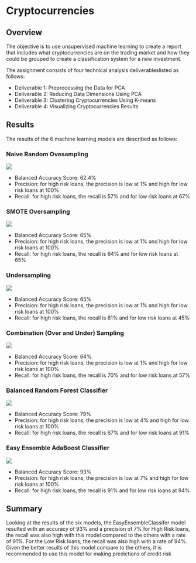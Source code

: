 # Cryptocurrencies

## Overview 

The objective is to use unsupervised machine learning to create a report that includes what cryptocurrencies are on the trading market and how they could be grouped to create a classification system for a new investment. 

The assignment consists of four technical analysis deliverableslisted as follows:

* Deliverable 1: Preprocessing the Data for PCA
* Deliverable 2: Reducing Data Dimensions Using PCA
* Deliverable 3: Clustering Cryptocurrencies Using K-means
* Deliverable 4: Visualizing Cryptocurrencies Results

## Results
The results of the 6 machine learning models are described as follows:

### Naive Random Ovesampling

![](Resources/Naive_Random_Oversampling.png)

* Balanced Accuracy Score: 62.4%
* Precision: for high risk loans, the precision is low at 1% and high for low risk loans at 100%
* Recall: for high risk loans, the recall is 57% and for low risk loans at 67%  

### SMOTE Oversampling

![](Resources/SMOTE_Oversampling.png)

* Balanced Accuracy Score: 65%
* Precision: for high risk loans, the precision is low at 1% and high for low risk loans at 100%
* Recall: for high risk loans, the recall is 64% and for low risk loans at 65%

### Undersampling

![](Resources/Undersampling.png)

* Balanced Accuracy Score: 65%
* Precision: for high risk loans, the precision is low at 1% and high for low risk loans at 100%
* Recall: for high risk loans, the recall is 61% and for low risk loans at 45%


### Combination (Over and Under) Sampling

![](Resources/Combination_(Over_and_Under)_sampling.png)

* Balanced Accuracy Score: 64%
* Precision: for high risk loans, the precision is low at 1% and high for low risk loans at 100%
* Recall: for high risk loans, the recall is 70% and for low risk loans at 57%


### Balanced Random Forest Classifier

![](Resources/BalancedRandomForestClass.png)

* Balanced Accuracy Score: 79%
* Precision: for high risk loans, the precision is low at 4% and high for low risk loans at 100%
* Recall: for high risk loans, the recall is 67% and for low risk loans at 91%


### Easy Ensemble AdaBoost Classifier

![](Resources/EasyEnsembleClass.png)

* Balanced Accuracy Score: 93%
* Precision: for high risk loans, the precision is low at 7% and high for low risk loans at 100%
* Recall: for high risk loans, the recall is 91% and for low risk loans at 94%

## Summary
Looking at the results of the six models, the EasyEnsembleClassifer model resulted with an accuracy of 93% and a precision of 7% for High Risk loans, the recall was also high with this model compared to the others with a rate of 91%. For the Low Risk loans, the recall was also high with a rate of 94%. Given the better results of this model compare to the others, it is recommended to use this model for making predictions of credit risk
